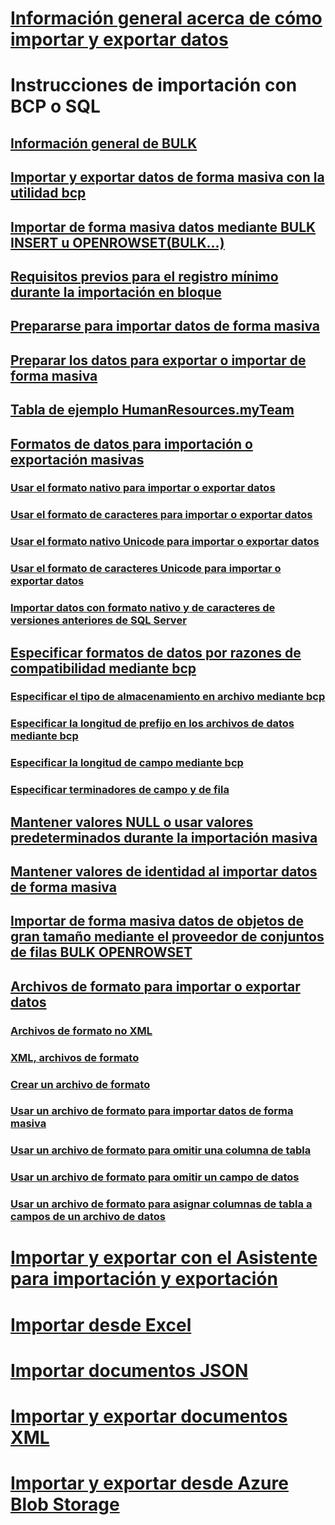 # [Información general acerca de cómo importar y exportar datos](overview-import-export.md)
# Instrucciones de importación con BCP o SQL
## [Información general de BULK](bulk-import-and-export-of-data-sql-server.md)  
## [Importar y exportar datos de forma masiva con la utilidad bcp](import-and-export-bulk-data-by-using-the-bcp-utility-sql-server.md)  
## [Importar de forma masiva datos mediante BULK INSERT u OPENROWSET(BULK...)](import-bulk-data-by-using-bulk-insert-or-openrowset-bulk-sql-server.md)  
## [Requisitos previos para el registro mínimo durante la importación en bloque](prerequisites-for-minimal-logging-in-bulk-import.md)  
## [Prepararse para importar datos de forma masiva](prepare-to-bulk-import-data-sql-server.md)  
## [Preparar los datos para exportar o importar de forma masiva](prepare-data-for-bulk-export-or-import-sql-server.md)  
## [Tabla de ejemplo HumanResources.myTeam](humanresources-myteam-sample-table-sql-server.md)  
## [Formatos de datos para importación o exportación masivas](data-formats-for-bulk-import-or-bulk-export-sql-server.md)  
### [Usar el formato nativo para importar o exportar datos](use-native-format-to-import-or-export-data-sql-server.md)  
### [Usar el formato de caracteres para importar o exportar datos](use-character-format-to-import-or-export-data-sql-server.md)  
### [Usar el formato nativo Unicode para importar o exportar datos](use-unicode-native-format-to-import-or-export-data-sql-server.md)  
### [Usar el formato de caracteres Unicode para importar o exportar datos](use-unicode-character-format-to-import-or-export-data-sql-server.md)  
### [Importar datos con formato nativo y de caracteres de versiones anteriores de SQL Server](import-native-and-character-format-data-from-earlier-versions-of-sql-server.md)  
## [Especificar formatos de datos por razones de compatibilidad mediante bcp](specify-data-formats-for-compatibility-when-using-bcp-sql-server.md)  
### [Especificar el tipo de almacenamiento en archivo mediante bcp](specify-file-storage-type-by-using-bcp-sql-server.md)  
### [Especificar la longitud de prefijo en los archivos de datos mediante bcp](specify-prefix-length-in-data-files-by-using-bcp-sql-server.md)  
### [Especificar la longitud de campo mediante bcp](specify-field-length-by-using-bcp-sql-server.md)  
### [Especificar terminadores de campo y de fila](specify-field-and-row-terminators-sql-server.md)  
## [Mantener valores NULL o usar valores predeterminados durante la importación masiva](keep-nulls-or-use-default-values-during-bulk-import-sql-server.md)  
## [Mantener valores de identidad al importar datos de forma masiva](keep-identity-values-when-bulk-importing-data-sql-server.md)  
## [Importar de forma masiva datos de objetos de gran tamaño mediante el proveedor de conjuntos de filas BULK OPENROWSET](bulk-import-large-object-data-with-openrowset-bulk-rowset-provider.md)  
## [Archivos de formato para importar o exportar datos](format-files-for-importing-or-exporting-data-sql-server.md)  
### [Archivos de formato no XML](non-xml-format-files-sql-server.md)  
### [XML, archivos de formato](xml-format-files-sql-server.md)  
### [Crear un archivo de formato](create-a-format-file-sql-server.md)  
### [Usar un archivo de formato para importar datos de forma masiva](use-a-format-file-to-bulk-import-data-sql-server.md)  
### [Usar un archivo de formato para omitir una columna de tabla](use-a-format-file-to-skip-a-table-column-sql-server.md)  
### [Usar un archivo de formato para omitir un campo de datos](use-a-format-file-to-skip-a-data-field-sql-server.md)  
### [Usar un archivo de formato para asignar columnas de tabla a campos de un archivo de datos](use-a-format-file-to-map-table-columns-to-data-file-fields-sql-server.md)
# [Importar y exportar con el Asistente para importación y exportación](../../integration-services/import-export-data/import-and-export-data-with-the-sql-server-import-and-export-wizard.md)
# [Importar desde Excel](import-data-from-excel-to-sql.md) 
# [Importar documentos JSON](../json/import-json-documents-into-sql-server.md)
# [Importar y exportar documentos XML](examples-of-bulk-import-and-export-of-xml-documents-sql-server.md)  
# [Importar y exportar desde Azure Blob Storage](examples-of-bulk-access-to-data-in-azure-blob-storage.md)  
